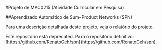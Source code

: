 #Projeto de MAC0215 (Atividade Curricular em Pesquisa)

##Aprendizado Automático de Sum-Product Networks (SPN)

Para uma descrição detalhada deste projeto, veja o [relatório do projeto](doc/project/relatorio.pdf).

Este repositório está deprecated. Para o repositório definitivo: [https://github.com/RenatoGeh/spn](https://github.com/RenatoGeh/spn).
